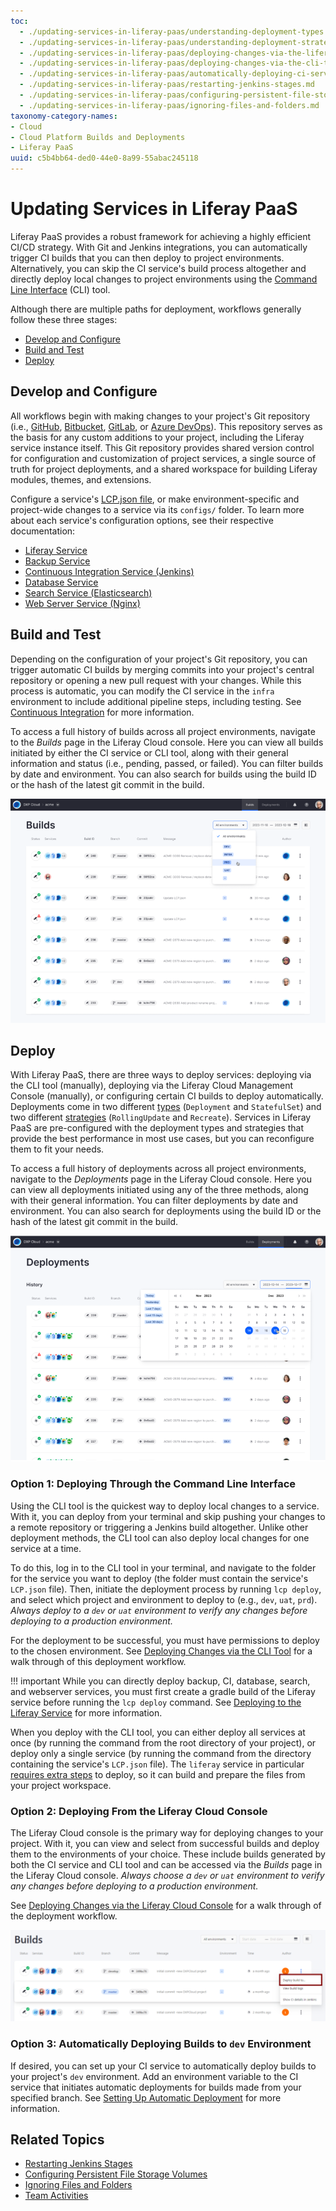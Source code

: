 ```yaml
---
toc:
  - ./updating-services-in-liferay-paas/understanding-deployment-types.md
  - ./updating-services-in-liferay-paas/understanding-deployment-strategies.md
  - ./updating-services-in-liferay-paas/deploying-changes-via-the-liferay-cloud-console.md
  - ./updating-services-in-liferay-paas/deploying-changes-via-the-cli-tool.md
  - ./updating-services-in-liferay-paas/automatically-deploying-ci-service-builds.md
  - ./updating-services-in-liferay-paas/restarting-jenkins-stages.md
  - ./updating-services-in-liferay-paas/configuring-persistent-file-storage-volumes.md
  - ./updating-services-in-liferay-paas/ignoring-files-and-folders.md
taxonomy-category-names:
- Cloud
- Cloud Platform Builds and Deployments
- Liferay PaaS
uuid: c5b4bb64-ded0-44e0-8a99-55abac245118
---
```


# Updating Services in Liferay PaaS

Liferay PaaS provides a robust framework for achieving a highly efficient CI/CD strategy. With Git and Jenkins integrations, you can automatically trigger CI builds that you can then deploy to project environments. Alternatively, you can skip the CI service's build process altogether and directly deploy local changes to project environments using the [Command Line Interface](./reference/command-line-tool.md) (CLI) tool.

Although there are multiple paths for deployment, workflows generally follow these three stages:

- [Develop and Configure](#develop-and-configure)
- [Build and Test](#build-and-test)
- [Deploy](#deploy)

## Develop and Configure

All workflows begin with making changes to your project's Git repository (i.e., [GitHub](./getting-started/configuring-your-github-repository.md), [Bitbucket](./getting-started/configuring-your-bitbucket-repository.md), [GitLab](./getting-started/configuring-your-gitlab-repository.md), or [Azure DevOps](./getting-started/configuring-your-azure-repository.md)). This repository serves as the basis for any custom additions to your project, including the Liferay service instance itself. This Git repository provides shared version control for configuration and customization of project services, a single source of truth for project deployments, and a shared workspace for building Liferay modules, themes, and extensions.

Configure a service's [LCP.json file](./reference/configuration-via-lcp-json.md), or make environment-specific and project-wide changes to a service via its `configs/` folder. To learn more about each service's configuration options, see their respective documentation:

- [Liferay Service](./customizing-liferay-dxp-in-the-cloud/using-the-liferay-dxp-service/configuring-the-liferay-dxp-service.md)
- [Backup Service](./platform-services/backup-service.md)
- [Continuous Integration Service (Jenkins)](./platform-services/continuous-integration.md)
- [Database Service](./platform-services/database-service.md)
- [Search Service (Elasticsearch)](./platform-services/search-service.md)
- [Web Server Service (Nginx)](./platform-services/web-server-service.md)

## Build and Test

Depending on the configuration of your project's Git repository, you can trigger automatic CI builds by merging commits into your project's central repository or opening a new pull request with your changes. While this process is automatic, you can modify the CI service in the `infra` environment to include additional pipeline steps, including testing. See [Continuous Integration](./platform-services/continuous-integration.md) for more information.

To access a full history of builds across all project environments, navigate to the *Builds* page in the Liferay Cloud console. Here you can view all builds initiated by either the CI service or CLI tool, along with their general information and status (i.e., pending, passed, or failed). You can filter builds by date and environment. You can also search for builds using the build ID or the hash of the latest git commit in the build.

![You can filter builds by environment.](./updating-services-in-liferay-paas/images/01.png)

## Deploy

With Liferay PaaS, there are three ways to deploy services: deploying via the CLI tool (manually), deploying via the Liferay Cloud Management Console (manually), or configuring certain CI builds to deploy automatically. Deployments come in two different [types](./updating-services-in-liferay-paas/understanding-deployment-types.md) (`Deployment` and `StatefulSet`) and two different [strategies](./updating-services-in-liferay-paas/understanding-deployment-strategies.md) (`RollingUpdate` and `Recreate`). Services in Liferay PaaS are pre-configured with the deployment types and strategies that provide the best performance in most use cases, but you can reconfigure them to fit your needs.

To access a full history of deployments across all project environments, navigate to the *Deployments* page in the Liferay Cloud console. Here you can view all deployments initiated using any of the three methods, along with their general information. You can filter deployments by date and environment. You can also search for deployments using the build ID or the hash of the latest git commit in the build.

![You can filter deployments by date.](./updating-services-in-liferay-paas/images/02.png)

### Option 1: Deploying Through the Command Line Interface

Using the CLI tool is the quickest way to deploy local changes to a service. With it, you can deploy from your terminal and skip pushing your changes to a remote repository or triggering a Jenkins build altogether. Unlike other deployment methods, the CLI tool can also deploy local changes for one service at a time.

To do this, log in to the CLI tool in your terminal, and navigate to the folder for the service you want to deploy (the folder must contain the service's `LCP.json` file). Then, initiate the deployment process by running `lcp deploy`, and select which project and environment to deploy to (e.g., `dev`, `uat`, `prd`). *Always deploy to a `dev` or `uat` environment to verify any changes before deploying to a production environment.*

For the deployment to be successful, you must have permissions to deploy to the chosen environment. See [Deploying Changes via the CLI Tool](./updating-services-in-liferay-paas/deploying-changes-via-the-cli-tool.md) for a walk through of this deployment workflow.

!!! important
    While you can directly deploy backup, CI, database, search, and webserver services, you must first create a gradle build of the Liferay service before running the `lcp deploy` command. See [Deploying to the Liferay Service](./customizing-liferay-dxp-in-the-cloud/using-the-liferay-dxp-service/deploying-to-the-liferay-service.md#cli-tool-deployment) for more information.

When you deploy with the CLI tool, you can either deploy all services at once (by running the command from the root directory of your project), or deploy only a single service (by running the command from the directory containing the service's `LCP.json` file). The `liferay` service in particular [requires extra steps](./customizing-liferay-dxp-in-the-cloud/using-the-liferay-dxp-service/deploying-to-the-liferay-service.md#cli-tool-deployment) to deploy, so it can build and prepare the files from your project workspace.

### Option 2: Deploying From the Liferay Cloud Console

The Liferay Cloud console is the primary way for deploying changes to your project. With it, you can view and select from successful builds and deploy them to the environments of your choice. These include builds generated by both the CI service and CLI tool and can be accessed via the *Builds* page in the Liferay Cloud console. *Always choose a `dev` or `uat` environment to verify any changes before deploying to a production environment.*

See [Deploying Changes via the Liferay Cloud Console](./updating-services-in-liferay-paas/deploying-changes-via-the-liferay-cloud-console.md) for a walk through of the deployment workflow.

![Deploy builds via the Liferay Cloud console.](./updating-services-in-liferay-paas/images/03.png)

### Option 3: Automatically Deploying Builds to `dev` Environment

If desired, you can set up your CI service to automatically deploy builds to your project's `dev` environment. Add an environment variable to the CI service that initiates automatic deployments for builds made from your specified branch. See [Setting Up Automatic Deployment](./updating-services-in-liferay-paas/automatically-deploying-ci-service-builds.md) for more information.

## Related Topics

- [Restarting Jenkins Stages](./updating-services-in-liferay-paas/restarting-jenkins-stages.md)
- [Configuring Persistent File Storage Volumes](./updating-services-in-liferay-paas/configuring-persistent-file-storage-volumes.md)
- [Ignoring Files and Folders](./updating-services-in-liferay-paas/ignoring-files-and-folders.md)
- [Team Activities](./manage-and-optimize/team-activities.md)